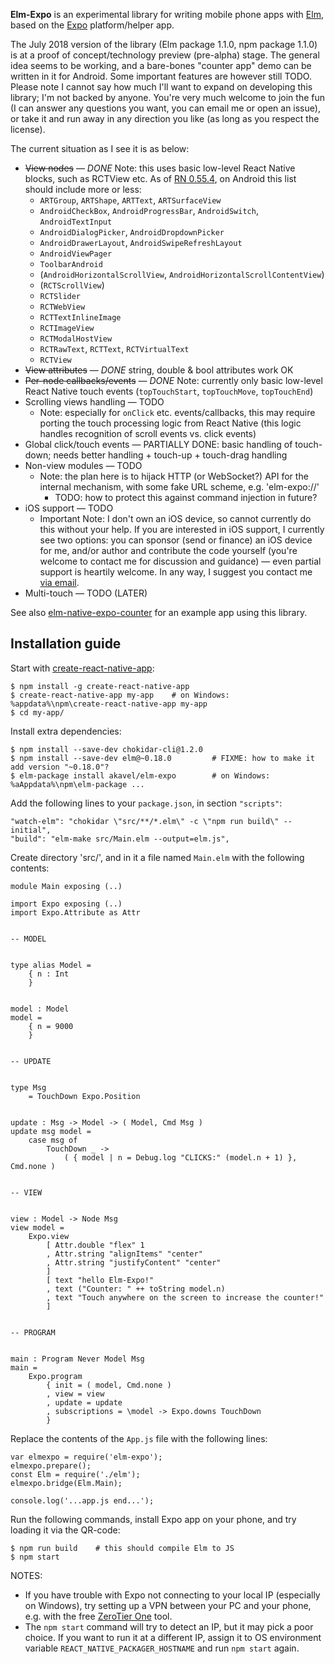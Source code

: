 **Elm-Expo** is an experimental library for writing mobile phone apps with
[Elm](https://elm-lang.org), based on the [Expo](https://expo.io)
platform/helper app.

The July 2018 version of the library (Elm package 1.1.0, npm package 1.1.0) is
at a proof of concept/technology preview (pre-alpha) stage. The general idea
seems to be working, and a bare-bones "counter app" demo can be written in it
for Android. Some important features are however still TODO. Please note I
cannot say how much I'll want to expand on developing this library; I'm not
backed by anyone.  You're very much welcome to join the fun (I can answer any
questions you want, you can email me or open an issue), or take it and run away
in any direction you like (as long as you respect the license).

The current situation as I see it is as below:

 - ~~View nodes~~ — *DONE* Note: this uses basic low-level React Native
   blocks, such as RCTView etc. As of
   [RN 0.55.4](https://github.com/facebook/react-native/blob/v0.55.4/ReactAndroid/src/main/java/com/facebook/react/shell/MainReactPackage.java#L315),
   on Android this list should include more or less:
    - `ARTGroup`, `ARTShape`, `ARTText`, `ARTSurfaceView`
    - `AndroidCheckBox`, `AndroidProgressBar`, `AndroidSwitch`, `AndroidTextInput`
    - `AndroidDialogPicker`, `AndroidDropdownPicker`
    - `AndroidDrawerLayout`, `AndroidSwipeRefreshLayout`
    - `AndroidViewPager`
    - `ToolbarAndroid`
    - (`AndroidHorizontalScrollView`, `AndroidHorizontalScrollContentView`)
    - (`RCTScrollView`)
    - `RCTSlider`
    - `RCTWebView`
    - `RCTTextInlineImage`
    - `RCTImageView`
    - `RCTModalHostView`
    - `RCTRawText`, `RCTText`, `RCTVirtualText`
    - `RCTView`
 - ~~View attributes~~ — *DONE* string, double & bool attributes work OK
 - ~~Per-node callbacks/events~~ — *DONE* Note: currently only basic low-level
   React Native touch events (`topTouchStart`, `topTouchMove`, `topTouchEnd`)
 - Scrolling views handling — TODO
    - Note: especially for `onClick` etc. events/callbacks, this may require
      porting the touch processing logic from React Native (this logic handles
      recognition of scroll events vs. click events)
 - Global click/touch events — PARTIALLY DONE: basic handling of touch-down;
   needs better handling + touch-up + touch-drag handling
 - Non-view modules — TODO
     - Note: the plan here is to hijack HTTP (or WebSocket?) API for the
       internal mechanism, with some fake URL scheme, e.g. 'elm-expo://'
       - TODO: how to protect this against command injection in future?
 - iOS support — TODO
     - Important Note: I don't own an iOS device, so cannot currently do this
       without your help. If you are interested in iOS support, I currently see
       two options: you can sponsor (send or finance) an iOS device for me,
       and/or author and contribute the code yourself (you're welcome to
       contact me for discussion and guidance) — even partial support is
       heartily welcome. In any way, I suggest you contact me [via
       email](mailto:czapkofan@gmail.com).
 - Multi-touch — TODO (LATER)

See also
[elm-native-expo-counter](https://github.com/akavel/elm-native-expo-counter)
for an example app using this library.

## Installation guide

Start with [create-react-native-app](https://github.com/react-community/create-react-native-app#readme):

    $ npm install -g create-react-native-app
    $ create-react-native-app my-app    # on Windows: %appdata%\npm\create-react-native-app my-app
    $ cd my-app/

Install extra dependencies:

    $ npm install --save-dev chokidar-cli@1.2.0
    $ npm install --save-dev elm@~0.18.0         # FIXME: how to make it add version "~0.18.0"?
    $ elm-package install akavel/elm-expo        # on Windows: %aAppdata%\npm\elm-package ...

Add the following lines to your `package.json`, in section `"scripts"`:

    "watch-elm": "chokidar \"src/**/*.elm\" -c \"npm run build\" --initial",
    "build": "elm-make src/Main.elm --output=elm.js",

Create directory 'src/', and in it a file named `Main.elm` with the following contents:

    module Main exposing (..)

    import Expo exposing (..)
    import Expo.Attribute as Attr


    -- MODEL


    type alias Model =
        { n : Int
        }


    model : Model
    model =
        { n = 9000
        }


    -- UPDATE


    type Msg
        = TouchDown Expo.Position


    update : Msg -> Model -> ( Model, Cmd Msg )
    update msg model =
        case msg of
            TouchDown _ ->
                ( { model | n = Debug.log "CLICKS:" (model.n + 1) }, Cmd.none )


    -- VIEW


    view : Model -> Node Msg
    view model =
        Expo.view
            [ Attr.double "flex" 1
            , Attr.string "alignItems" "center"
            , Attr.string "justifyContent" "center"
            ]
            [ text "hello Elm-Expo!"
            , text ("Counter: " ++ toString model.n)
            , text "Touch anywhere on the screen to increase the counter!"
            ]


    -- PROGRAM


    main : Program Never Model Msg
    main =
        Expo.program
            { init = ( model, Cmd.none )
            , view = view
            , update = update
            , subscriptions = \model -> Expo.downs TouchDown
            }


Replace the contents of the `App.js` file with the following lines:

    var elmexpo = require('elm-expo');
    elmexpo.prepare();
    const Elm = require('./elm');
    elmexpo.bridge(Elm.Main);

    console.log('...app.js end...');


Run the following commands, install Expo app on your phone, and try loading it via the QR-code:

    $ npm run build    # this should compile Elm to JS
    $ npm start

NOTES:

 - If you have trouble with Expo not connecting to your local IP (especially on
   Windows), try setting up a VPN between your PC and your phone, e.g. with the
   free [ZeroTier One](https://zerotier.com/) tool.
 - The `npm start` command will try to detect an IP, but it may pick a poor
   choice. If you want to run it at a different IP, assign it to OS environment
   variable `REACT_NATIVE_PACKAGER_HOSTNAME` and run `npm start` again.

